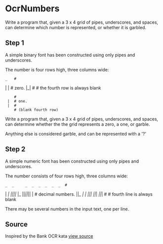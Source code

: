 # OcrNumbers

Write a program that, given a 3 x 4 grid of pipes, underscores, and spaces, can determine which number is represented, or whether it is garbled.

## Step 1

A simple binary font has been constructed using only pipes and underscores.

The number is four rows high, three columns wide:

    _   #
   | |  # zero.
   |_|  #
        # the fourth row is always blank

        #
     |  # one.
     |  #
        # (blank fourth row)

Write a program that, given a 3 x 4 grid of pipes, underscores, and spaces,
can determine whether the the grid represents a zero, a one, or garble.

Anything else is considered garble, and can be represented with a '?'

## Step 2

A simple numeric font has been constructed using only pipes and underscores.

The number consists of four rows high, three columns wide:

    _  _     _  _  _  _  _  _  #
  | _| _||_||_ |_   ||_||_|| | # decimal numbers.
  ||_  _|  | _||_|  ||_| _||_| #
                               # fourth line is always blank

There may be several numbers in the input text, one per line.


## Source

Inspired by the Bank OCR kata [view source](http://codingdojo.org/cgi-bin/wiki.pl?KataBankOCR)